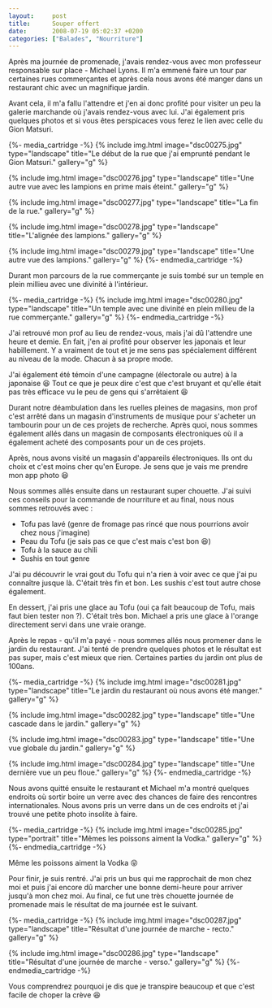 ```yaml
---
layout:     post
title:      Souper offert
date:       2008-07-19 05:02:37 +0200
categories: ["Balades", "Nourriture"]
---
```


Après ma journée de promenade, j'avais rendez-vous avec mon professeur responsable sur place - Michael Lyons. Il m'a 
emmené faire un tour par certaines rues commerçantes et après cela nous avons été manger dans un restaurant chic avec 
un magnifique jardin.

<!--more-->

Avant cela, il m'a fallu l'attendre et j'en ai donc profité pour visiter un peu la galerie marchande où j'avais 
rendez-vous avec lui. J'ai également pris quelques photos et si vous êtes perspicaces vous ferez le lien avec celle du
Gion Matsuri.

{%- media_cartridge -%}
{% include img.html
    image="dsc00275.jpg"
    type="landscape"
    title="Le début de la rue que j'ai emprunté pendant le Gion Matsuri."
    gallery="g"
%}

{% include img.html
    image="dsc00276.jpg"
    type="landscape"
    title="Une autre vue avec les lampions en prime mais éteint."
    gallery="g"
%}

{% include img.html
    image="dsc00277.jpg"
    type="landscape"
    title="La fin de la rue."
    gallery="g"
%}

{% include img.html
    image="dsc00278.jpg"
    type="landscape"
    title="L'alignée des lampions."
    gallery="g"
%}

{% include img.html
    image="dsc00279.jpg"
    type="landscape"
    title="Une autre vue des lampions."
    gallery="g"
%}
{%- endmedia_cartridge -%}

Durant mon parcours de la rue commerçante je suis tombé sur un temple en plein millieu avec une divinité à l'intérieur.

{%- media_cartridge -%}
{% include img.html
    image="dsc00280.jpg"
    type="landscape"
    title="Un temple avec une divinité en plein millieu de la rue commerçante."
    gallery="g"
%}
{%- endmedia_cartridge -%}

J'ai retrouvé mon prof au lieu de rendez-vous, mais j'ai dû l'attendre une heure et demie. En fait, j'en ai profité 
pour observer les japonais et leur habillement. Y a vraiment de tout et je me sens pas spécialement différent au niveau 
de la mode. Chacun à sa propre mode.

J'ai également été témoin d'une campagne (électorale ou autre) à la japonaise :laughing: Tout ce que je peux dire c'est 
que c'est bruyant et qu'elle était pas très efficace vu le peu de gens qui s'arrêtaient :laughing:

Durant notre déambulation dans les ruelles pleines de magasins, mon prof c'est arrêté dans un magasin d'instruments de 
musique pour s'acheter un tambourin pour un de ces projets de recherche. Après quoi, nous sommes également allés dans un
magasin de composants électroniques où il a également acheté des composants pour un de ces projets.

Après, nous avons visité un magasin d'appareils électroniques. Ils ont du choix et c'est moins cher qu'en Europe. Je 
sens que je vais me prendre mon app photo :laughing:

Nous sommes allés ensuite dans un restaurant super chouette. J'ai suivi ces conseils pour la commande de nourriture et 
au final, nous nous sommes retrouvés avec :

- Tofu pas lavé (genre de fromage pas rincé que nous pourrions avoir chez nous j'imagine)
- Peau du Tofu (je sais pas ce que c'est mais c'est bon :laughing:)
- Tofu à la sauce au chili
- Sushis en tout genre


J'ai pu découvrir le vrai gout du Tofu qui n'a rien à voir avec ce que j'ai pu connaître jusque là. C'était très fin et 
bon. Les sushis c'est tout autre chose également.

En dessert, j'ai pris une glace au Tofu (oui ça fait beaucoup de Tofu, mais faut bien tester non ?). C'était très bon. 
Michael a pris une glace à l'orange directement servi dans une vraie orange.

Après le repas - qu'il m'a payé - nous sommes allés nous promener dans le jardin du restaurant. J'ai tenté de prendre 
quelques photos et le résultat est pas super, mais c'est mieux que rien. Certaines parties du jardin ont plus de 100ans.

{%- media_cartridge -%}
{% include img.html
    image="dsc00281.jpg"
    type="landscape"
    title="Le jardin du restaurant où nous avons été manger."
    gallery="g"
%}

{% include img.html
    image="dsc00282.jpg"
    type="landscape"
    title="Une cascade dans le jardin."
    gallery="g"
%}

{% include img.html
    image="dsc00283.jpg"
    type="landscape"
    title="Une vue globale du jardin."
    gallery="g"
%}

{% include img.html
    image="dsc00284.jpg"
    type="landscape"
    title="Une dernière vue un peu floue."
    gallery="g"
%}
{%- endmedia_cartridge -%}

Nous avons quitté ensuite le restaurant et Michael m'a montré quelques endroits où sortir boire un verre avec des 
chances de faire des rencontres internationales. Nous avons pris un verre dans un de ces endroits et j'ai trouvé une 
petite photo insolite à faire.

{%- media_cartridge -%}
{% include img.html
    image="dsc00285.jpg"
    type="portrait"
    title="Mêmes les poissons aiment la Vodka."
    gallery="g"
%}
{%- endmedia_cartridge -%}

Même les poissons aiment la Vodka :stuck_out_tongue_closed_eyes:

Pour finir, je suis rentré. J'ai pris un bus qui me rapprochait de mon chez moi et puis j'ai encore dû marcher une bonne 
demi-heure pour arriver jusqu'à mon chez moi. Au final, ce fut une très chouette journée de promenade mais le résultat 
de ma journée est le suivant.

{%- media_cartridge -%}
{% include img.html
    image="dsc00287.jpg"
    type="landscape"
    title="Résultat d'une journée de marche - recto."
    gallery="g"
%}

{% include img.html
    image="dsc00286.jpg"
    type="landscape"
    title="Résultat d'une journée de marche - verso."
    gallery="g"
%}
{%- endmedia_cartridge -%}

Vous comprendrez pourquoi je dis que je transpire beaucoup et que c'est facile de choper la crève :laughing:
